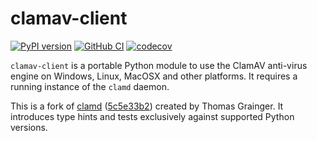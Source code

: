 # clamav-client

[![PyPI version](https://badge.fury.io/py/clamav-client.svg)](https://badge.fury.io/py/clamav-client)
[![GitHub CI](https://github.com/artefactual-labs/clamav-client/actions/workflows/test.yml/badge.svg)](https://github.com/artefactual-labs/clamav-client/actions/workflows/test.yml)
[![codecov](https://codecov.io/gh/artefactual-labs/clamav-client/branch/main/graph/badge.svg?token=ldznzhNTG0)](https://codecov.io/gh/artefactual-labs/clamav-client)

`clamav-client` is a portable Python module to use the ClamAV anti-virus engine
on Windows, Linux, MacOSX and other platforms. It requires a running instance
of the `clamd` daemon.

This is a fork of [clamd] ([5c5e33b2]) created by Thomas Grainger. It introduces
type hints and tests exclusively against supported Python versions.

[clamd]: https://github.com/graingert/python-clamd
[5c5e33b2]: https://github.com/graingert/python-clamd/commit/5c5e33b2dfd0499470e15abeb83efb6531ef9ab7
